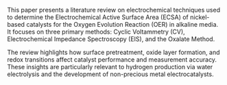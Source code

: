 This paper presents a literature review on electrochemical techniques used to determine the Electrochemical Active Surface Area (ECSA) of nickel-based catalysts for the Oxygen Evolution Reaction (OER) in alkaline media. It focuses on three primary methods: Cyclic Voltammetry (CV), Electrochemical Impedance Spectroscopy (EIS), and the Oxalate Method.

The review highlights how surface pretreatment, oxide layer formation, and redox transitions affect catalyst performance and measurement accuracy. These insights are particularly relevant to hydrogen production via water electrolysis and the development of non-precious metal electrocatalysts.
